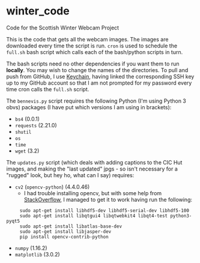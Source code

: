 # winter_code
Code for the Scottish Winter Webcam Project

This is the code that gets all the webcam images. The images are downloaded every time the script is run. `cron` is used to schedule the `full.sh` bash script which calls each of the bash/python scripts in turn.

The bash scripts need no other dependencies if you want them to run **locally**. You may wish to change the names of the directories. To pull and push from GitHub, I use [Keychain](https://www.funtoo.org/Keychain), having linked the corresponding SSH key up to my GitHub account so that I am not prompted for my password every time cron calls the `full.sh` script.

The `bennevis.py` script requires the following Python (I'm using Python 3 obvs) packages (I have put which versions I am using in brackets):
 - `bs4` (0.0.1)
 - `requests` (2.21.0)
 - `shutil`
 - `os`
 - `time`
 - `wget` (3.2)

The `updates.py` script (which deals with adding captions to the CIC Hut images, and making the "last updated" jpgs - so isn't necessary for a "rugged" look, but hey ho, what can I say) requires:
 - `cv2` (`opencv-python`) (4.4.0.46)
     - I had trouble installing opencv, but with some help from [StackOverflow](https://stackoverflow.com/questions/57211068/raspberry-pi-4-pip-install-opencv-python), I managed to get it to work having run the following:
 ```
      sudo apt-get install libhdf5-dev libhdf5-serial-dev libhdf5-100
      sudo apt-get install libqtgui4 libqtwebkit4 libqt4-test python3-pyqt5
      sudo apt-get install libatlas-base-dev
      sudo apt-get install libjasper-dev
      pip install opencv-contrib-python
```

 - `numpy` (1.16.2)
 - `matplotlib` (3.0.2)
